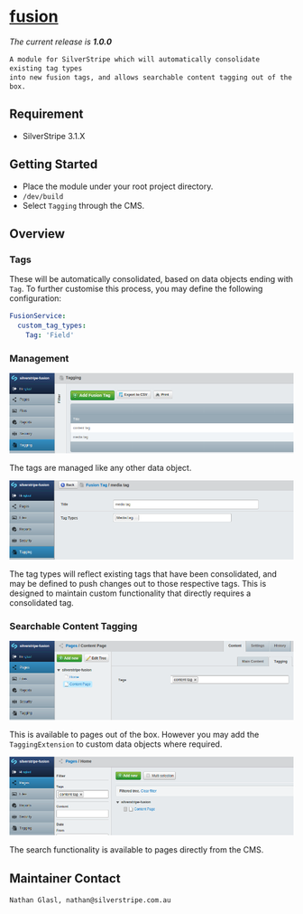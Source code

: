 # [fusion](https://packagist.org/packages/nglasl/silverstripe-fusion)

_The current release is **1.0.0**_

	A module for SilverStripe which will automatically consolidate existing tag types
	into new fusion tags, and allows searchable content tagging out of the box.

## Requirement

* SilverStripe 3.1.X

## Getting Started

* Place the module under your root project directory.
* `/dev/build`
* Select `Tagging` through the CMS.

## Overview

### Tags

These will be automatically consolidated, based on data objects ending with `Tag`. To further customise this process, you may define the following configuration:

```yaml
FusionService:
  custom_tag_types:
    Tag: 'Field'
```

### Management

![management](images/fusion-management.png)

The tags are managed like any other data object.

![tag](images/fusion-tag.png)

The tag types will reflect existing tags that have been consolidated, and may be defined to push changes out to those respective tags. This is designed to maintain custom functionality that directly requires a consolidated tag.

### Searchable Content Tagging

![tagging](images/fusion-tagging.png)

This is available to pages out of the box. However you may add the `TaggingExtension` to custom data objects where required.

![search](images/fusion-search.png)

The search functionality is available to pages directly from the CMS.

## Maintainer Contact

	Nathan Glasl, nathan@silverstripe.com.au
